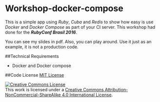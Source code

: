 # Workshop-docker-compose
This is a simple app using _Ruby_, _Cuba_ and _Redis_ to show how easy is use _Docker_ and _Docker Compose_ as part of your CI server.
This workshop had done for the **_RubyConf Brasil 2016_**.

You can see my slides in pdf. Also, you can play around. Use it just as an example, it is not a production code.

##Technical Requirements
- Docker and Docker compose

##Code License
[MIT License](https://github.com/carlast22/workshop-docker-compose/blob/master/License.txt)


<a rel="license" href="http://creativecommons.org/licenses/by-nc-sa/4.0/"><img alt="Creative Commons License" style="border-widt:0" src="https://i.creativecommons.org/l/by-nc-sa/4.0/88x31.png" /></a><br />This work is licensed under a <a rel="license" href="http://creativecommons.org/licenses/by-nc-sa/4.0/">Creative Commons Attribution-NonCommercial-ShareAlike 4.0 International License</a>.
